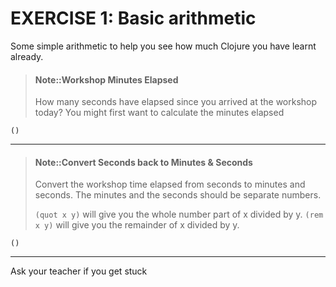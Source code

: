 # EXERCISE 1: Basic arithmetic

Some simple arithmetic to help you see how much Clojure you have learnt already.

> #### Note::Workshop Minutes Elapsed
> How many seconds have elapsed since you arrived at the workshop today?
> You might first want to calculate the minutes elapsed
```eval-clojure
()
```

<hr />


> #### Note::Convert Seconds back to Minutes & Seconds
> Convert the workshop time elapsed from seconds to minutes and seconds.
> The minutes and the seconds should be separate numbers.
>
> `(quot x y)` will give you the whole number part of x divided by y.
> `(rem x y)` will give you the remainder of x divided by y.
```eval-clojure
()
```

<hr />


<!--sec data-title="Reveal answer..." data-id="answer001" data-collapse=true ces-->

Ask your teacher if you get stuck

<!--endsec-->
